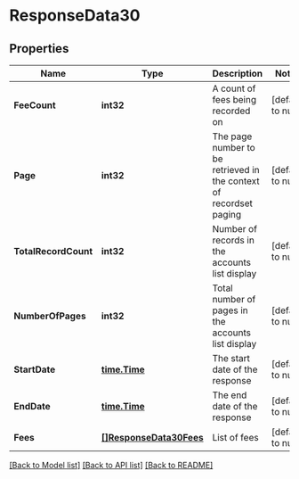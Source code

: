 # ResponseData30

## Properties
Name | Type | Description | Notes
------------ | ------------- | ------------- | -------------
**FeeCount** | **int32** | A count of fees being recorded on | [default to null]
**Page** | **int32** | The page number to be retrieved in the context of recordset paging | [default to null]
**TotalRecordCount** | **int32** | Number of records in the accounts list display | [default to null]
**NumberOfPages** | **int32** | Total number of pages in the accounts list display | [default to null]
**StartDate** | [**time.Time**](time.Time.md) | The start date of the response | [default to null]
**EndDate** | [**time.Time**](time.Time.md) | The end date of the response | [default to null]
**Fees** | [**[]ResponseData30Fees**](ResponseData30_fees.md) | List of fees | [default to null]

[[Back to Model list]](../README.md#documentation-for-models) [[Back to API list]](../README.md#documentation-for-api-endpoints) [[Back to README]](../README.md)

